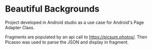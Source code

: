 # Beautiful Backgrounds

Project developed in Android studio as a use case for Android's Page Adapter Class. 

Fragments are populated by an api call to https://picsum.photos/. Then Picasso was used to parse the JSON and display in fragment.

